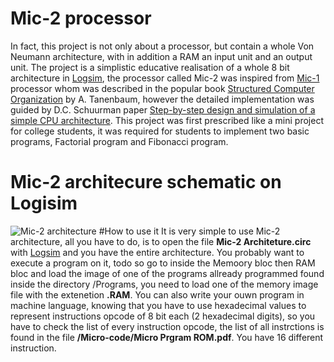 # Mic-2 processor
In fact, this project is not only about a processor, but contain a whole Von Neumann architecture, with in addition a RAM an input unit and an output unit. The project is a simplistic educative realisation of a whole 8 bit architecture in [Logsim](http://www.cburch.com/logisim/), the processor called Mic-2 was inspired from [Mic-1](https://en.wikipedia.org/wiki/MIC-1) processor whom was described in the popular book [Structured Computer Organization](https://www.amazon.com/Structured-Computer-Organization-Andrew-Tanenbaum/dp/0132916525) by A. Tanenbaum, however the detailed implementation was guided by D.C. Schuurman paper [Step-by-step design and simulation of a simple CPU architecture](https://dl.acm.org/doi/abs/10.1145/2445196.2445296).
This project was first prescribed like a mini project for college students, it was required for students to implement two basic programs, Factorial program and Fibonacci program.
# Mic-2 architecure schematic on Logisim
![Mic-2 architecture](https://github.com/kara-abdelaziz/Mic-2/blob/master/Mic-2.png)
#How to use it
It is very simple to use Mic-2 architecture, all you have to do, is to open the file **Mic-2 Architeture.circ** with [Logsim](http://www.cburch.com/logisim/) and you have the entire architecture.
You probably want to execute a program on it, todo so go to inside the Memoory bloc then RAM bloc and load the image of one of the programs allready programmed found inside the directory /Programs, you need to load one of the memory image file with the extenetion **.RAM**.
You can also write your ouwn program in machine language, knowing that you have to use hexadecimal values to represent instructions opcode of 8 bit each (2 hexadecimal digits), so you have to check the list of every instruction opcode, the list of all instrctions is found in the file **/Micro-code/Micro Prgram ROM.pdf**. You have 16 different instruction.



